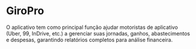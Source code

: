 # GiroPro
O aplicativo tem como principal função ajudar motoristas de aplicativo (Uber, 99, InDrive, etc.) a gerenciar suas jornadas, ganhos, abastecimentos e despesas, garantindo relatórios completos para análise financeira.
